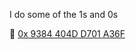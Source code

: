 I do some of the 1️s and 0s

🔏 [0x 9384 404D D701 A36F](http://keys.gnupg.net/pks/lookup?search=0x9384404DD701A36F&fingerprint=on)
